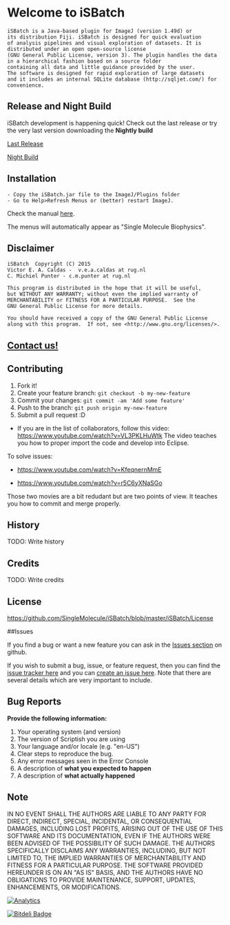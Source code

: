 

# Welcome to 	iSBatch

    iSBatch is a Java-based plugin for ImageJ (version 1.49d) or 
    its distribution Fiji. iSBatch is designed for quick evaluation
    of analysis pipelines and visual exploration of datasets. It is 
    distributed under an open open-source license
    (GNU General Public License, version 3). The plugin handles the data
    in a hierarchical fashion based on a source folder
    containing all data and little guidance provided by the user. 
    The software is designed for rapid exploration of large datasets
    and it includes an internal SQLite database (http://sqljet.com/) for convenience.


## Release and Night Build

iSBatch development is happening quick! Check out the last release or try the very last version downloading the **Nightly build**

[Last Release](https://github.com/SingleMolecule/iSBatch/releases)

[Night Build](https://github.com/SingleMolecule/iSBatch/raw/master/iSBatch/Nighty-Built-ISBatch_.jar)


## Installation

	- Copy the iSBatch.jar file to the ImageJ/Plugins folder
	- Go to Help>Refresh Menus or (better) restart ImageJ.

Check the manual [here](https://singlemolecule.github.io/iSBatch).


The menus will automatically appear as "Single Molecule Biophysics".

## Disclaimer
    
    iSBatch  Copyright (C) 2015  
    Victor E. A. Caldas -  v.e.a.caldas at rug.nl
    C. Michiel Punter - c.m.punter at rug.nl
    
    This program is distributed in the hope that it will be useful,
    but WITHOUT ANY WARRANTY; without even the implied warranty of
    MERCHANTABILITY or FITNESS FOR A PARTICULAR PURPOSE.  See the
    GNU General Public License for more details.

    You should have received a copy of the GNU General Public License
    along with this program.  If not, see <http://www.gnu.org/licenses/>.

## [Contact us!](https://vcaldas.wufoo.com/forms/m101ztdq04mv8o8/)

## Contributing

1. Fork it!
2. Create your feature branch: `git checkout -b my-new-feature`
3. Commit your changes: `git commit -am 'Add some feature'`
4. Push to the branch: `git push origin my-new-feature`
5. Submit a pull request :D


 - If you are in the list of collaborators, follow this video:
https://www.youtube.com/watch?v=VL3PKLHuWtk
  The video teaches you how to proper import the code and develop into Eclipse.

To solve issues:

 - https://www.youtube.com/watch?v=KfeqnernMmE

 - https://www.youtube.com/watch?v=r5C6yXNaSGo

Those two movies are a bit redudant but are two points of view. It teaches you how to commit and merge properly.



## History

TODO: Write history

## Credits

TODO: Write credits

## License

 https://github.com/SingleMolecule/iSBatch/blob/master/iSBatch/License

##Issues

If you find a bug or want a new feature you can ask in the [Issues section](https://github.com/SingleMolecule/iSBatch/issues) on github. 

If you wish to submit a bug, issue, or feature request, then you can find the [issue tracker here](https://github.com/SingleMolecule/iSBatch/issues) and you can [create an issue here](https://github.com/SingleMolecule/iSBatch/issues/new).  Note that there are several details which are very important to include.

## Bug Reports

**Provide the following information:**

1. Your operating system (and version)
2. The version of Scriptish you are using
3. Your language and/or locale (e.g. "en-US")
4. Clear steps to reproduce the bug.
5. Any error messages seen in the Error Console
6. A description of **what you expected to happen**
7. A description of **what actually happened**

## Note
IN NO EVENT SHALL THE AUTHORS ARE LIABLE TO ANY PARTY FOR DIRECT, INDIRECT, SPECIAL, INCIDENTAL, OR CONSEQUENTIAL DAMAGES, INCLUDING LOST PROFITS, ARISING OUT OF THE USE OF THIS SOFTWARE AND ITS DOCUMENTATION, EVEN IF THE AUTHORS WERE BEEN ADVISED OF THE POSSIBILITY OF SUCH DAMAGE. THE AUTHORS SPECIFICALLY DISCLAIMS ANY WARRANTIES, INCLUDING, BUT NOT LIMITED TO, THE IMPLIED WARRANTIES OF MERCHANTABILITY AND FITNESS FOR A PARTICULAR PURPOSE. THE SOFTWARE PROVIDED HEREUNDER IS ON AN "AS IS" BASIS, AND THE AUTHORS HAVE NO OBLIGATIONS TO PROVIDE MAINTENANCE, SUPPORT, UPDATES, ENHANCEMENTS, OR MODIFICATIONS.

[![Analytics](https://ga-beacon.appspot.com/UA-61088151-3/SingleMolecule/iSBatch?pixel)](https://github.com/SingleMlecule/iSBatch)


[![Bitdeli Badge](https://d2weczhvl823v0.cloudfront.net/SingleMolecule/isbatch/trend.png)](https://bitdeli.com/free "Bitdeli Badge")

